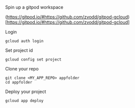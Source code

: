 

Spin up a gitpod workspace

(https://gitpod.io/#https://github.com/zvodd/gitpod-gcloud)[https://gitpod.io/#https://github.com/zvodd/gitpod-gcloud]

Login

```
gcloud auth login
```

Set project id

```
gcloud config set project
```


Clone your repo

```
git clone <MY_APP_REPO> appfolder
cd appfolder
```

Deploy your project

```
gcloud app deploy
```